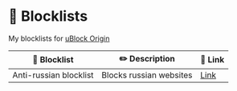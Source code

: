 # 📑 Blocklists

My blocklists for [uBlock Origin](https://github.com/gorhill/uBlock)

| 📄 Blocklist           | ✏️ Description          | 🔗 Link                                                                                                   |
|------------------------|-------------------------|-----------------------------------------------------------------------------------------------------------|
| Anti-russian blocklist | Blocks russian websites | [Link](https://raw.githubusercontent.com/Skrriply/blocklists/refs/heads/main/blocklists/anti-russian.txt) |